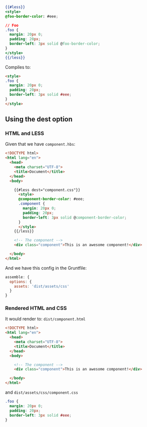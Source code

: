 
```handlebars
{{#less}}
<style>
@foo-border-color: #eee;

// Foo
.foo {
  margin: 20px 0;
  padding: 20px;
  border-left: 3px solid @foo-border-color;
}
</style>
{{/less}}
```

Compiles to:

```html
<style>
.foo {
  margin: 20px 0;
  padding: 20px;
  border-left: 3px solid #eee;
}
</style>
```

## Using the dest option

### HTML and LESS

Given that we have `component.hbs`:

```html
<!DOCTYPE html>
<html lang="en">
  <head>
    <meta charset="UTF-8">
    <title>Document</title>
  </head>
  <body>

    {{#less dest="component.css"}}
      <style>
      @component-border-color: #eee;
      .component {
        margin: 20px 0;
        padding: 20px;
        border-left: 3px solid @component-border-color;
      }
      </style>
    {{/less}}

    <!-- The component -->
    <div class="component">This is an awesome component!</div>

  </body>
</html>
```

And we have this config in the Gruntfile:

```js
assemble: {
  options: {
    assets: 'dist/assets/css'
  }
}
```

### Rendered HTML and CSS

It would render to: `dist/component.html`

```html
<!DOCTYPE html>
<html lang="en">
  <head>
    <meta charset="UTF-8">
    <title>Document</title>
  </head>
  <body>

    <!-- The component -->
    <div class="component">This is an awesome component!</div>

  </body>
</html>
```

and `dist/assets/css/component.css`

```css
.foo {
  margin: 20px 0;
  padding: 20px;
  border-left: 3px solid #eee;
}
```

